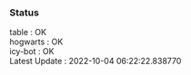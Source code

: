 ### Status


table : OK  
hogwarts : OK  
icy-bot : OK  
Latest Update : 2022-10-04 06:22:22.838770
